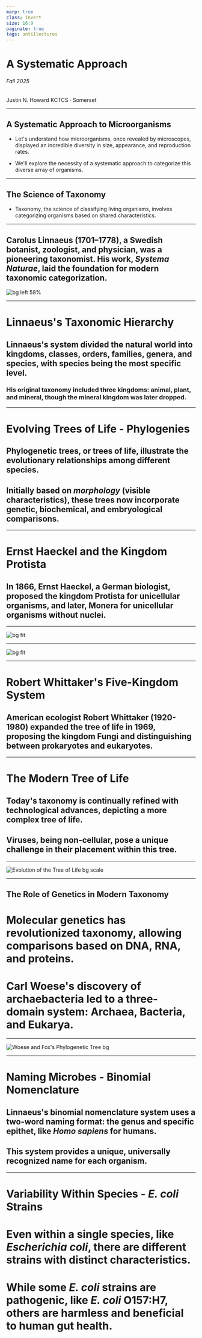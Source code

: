 ```yaml
---
marp: true
class: invert
size: 16:9
paginate: true
tags: unti1lectures
---
```

# A Systematic Approach




###### Fall 2025
Justin N. Howard
KCTCS · Somerset


---

## A Systematic Approach to Microorganisms

- Let's understand how microorganisms, once revealed by microscopes, displayed an incredible diversity in size, appearance, and reproduction rates.
  
  

- We'll explore the necessity of a systematic approach to categorize this diverse array of organisms.
  
---
## The Science of Taxonomy

- Taxonomy, the science of classifying living organisms, involves categorizing organisms based on shared characteristics.
  
---

## **Carolus Linnaeus** (1701–1778), a Swedish botanist, zoologist, and physician, was a pioneering taxonomist. His work, *Systema Naturae*, laid the foundation for modern taxonomic categorization.

![bg left 58%](Unit1lectures_static/Naturalis_Biodiversity_Center_-_Martin_Hoffman_-_Carl_von_Linné_(Linnaeus)_in_his_Lapland_costume_-_painting.jpg)

---

# Linnaeus's Taxonomic Hierarchy

## Linnaeus's system divided the natural world into **kingdoms, classes, orders, families, genera**, and **species**, with species being the most specific level.


### His original taxonomy included three kingdoms: animal, plant, and mineral, though the mineral kingdom was later dropped.


---

# Evolving Trees of Life - Phylogenies

## Phylogenetic trees, or trees of life, illustrate the evolutionary relationships among different species.
  
## Initially based on *morphology* (visible characteristics), these trees now incorporate genetic, biochemical, and embryological comparisons.

---

# Ernst Haeckel and the Kingdom Protista

## In 1866, Ernst Haeckel, a German biologist, proposed the kingdom Protista for unicellular organisms, and later, Monera for unicellular organisms without nuclei.

---

![bg fit](Unit1lectures_static/Tree_of_life_by_Haeckel.jpg)

---

![bg fit](Unit1lectures_static/800px-Haeckel_arbol_bn.png)

---

# Robert Whittaker's **Five-Kingdom System**

## American ecologist Robert Whittaker (1920-1980) expanded the tree of life in 1969, proposing the kingdom Fungi and distinguishing between prokaryotes and eukaryotes.
  
---

# The Modern Tree of Life

## Today's taxonomy is continually refined with technological advances, depicting a more complex tree of life.
  
## Viruses, being non-cellular, pose a unique challenge in their placement within this tree.

---

![Evolution of the Tree of Life bg scale](unit1images/Fig1.10.jpg)

---

## The Role of Genetics in Modern Taxonomy

# Molecular genetics has revolutionized taxonomy, allowing comparisons based on DNA, RNA, and proteins.
# Carl Woese's discovery of archaebacteria led to a three-domain system: Archaea, Bacteria, and Eukarya.
  
---

![Woese and Fox's Phylogenetic Tree bg](unit1images/Fig1.11.jpg)

---

# Naming Microbes - Binomial Nomenclature

## Linnaeus's binomial nomenclature system uses a two-word naming format: the genus and specific epithet, like *Homo sapiens* for humans.
  
## This system provides a unique, universally recognized name for each organism.


---

# Variability Within Species - *E. coli* Strains

# Even within a single species, like *Escherichia coli*, there are different strains with distinct characteristics.

# While some *E. coli* strains are pathogenic, like *E. coli* O157:H7, others are harmless and beneficial to human gut health.
